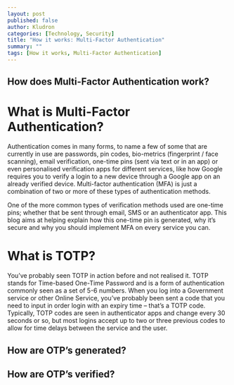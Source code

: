 ```yaml
---
layout: post
published: false
author: Kludron
categories: [Technology, Security]
title: "How it works: Multi-Factor Authentication"
summary: ""
tags: [How it works, Multi-Factor Authentication]
---
```

## How does Multi-Factor Authentication work?
# What is Multi-Factor Authentication?

Authentication comes in many forms, to name a few of some that are currently in use are passwords, pin codes, bio-metrics (fingerprint / face scanning), email verification, one-time pins (sent via text or in an app) or even personalised verification apps for different services, like how Google requires you to verify a login to a new device through a Google app on an already verified device. Multi-factor authentication (MFA) is just a combination of two or more of these types of authentication methods.

One of the more common types of verification methods used are one-time pins; whether that be sent through email, SMS or an authenticator app. This blog aims at helping explain how this one-time pin is generated, why it’s secure and why you should implement MFA on every service you can.

# What is TOTP?

You’ve probably seen TOTP in action before and not realised it. TOTP stands for Time-based One-Time Password and is a form of authentication commonly seen as a set of 5-6 numbers. When you log into a Government service or other Online Service, you’ve probably been sent a code that you need to input in order login with an expiry time – that’s a TOTP code. Typically, TOTP codes are seen in authenticator apps and change every 30 seconds or so, but most logins accept up to two or three previous codes to allow for time delays between the service and the user.

## How are OTP’s generated?

## How are OTP’s verified?
